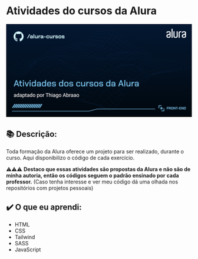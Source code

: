 # Atividades do cursos da Alura 

![Calmaria Spa](https://github.com/Thiago-engenheiro/Alura/blob/main/Imagens/Front-end-Atividades%20dos%20cursos%20da%20Alura.png?raw=true)

## 📚 Descrição: 

Toda formação da Alura oferece um projeto para ser realizado, durante o curso. Aqui disponibilizo o código de cada exercício. 

⚠️⚠️⚠️ **Destaco que essas atividades são propostas da Alura e não são de minha autoria, então os códigos seguem o padrão ensinado por cada professor.** 
(Caso tenha interesse e ver meu código dá uma olhada nos repositórios com projetos pessoais)

## ✔️ O que eu aprendi: 

- HTML
- CSS
- Tailwind
- SASS
- JavaScript
